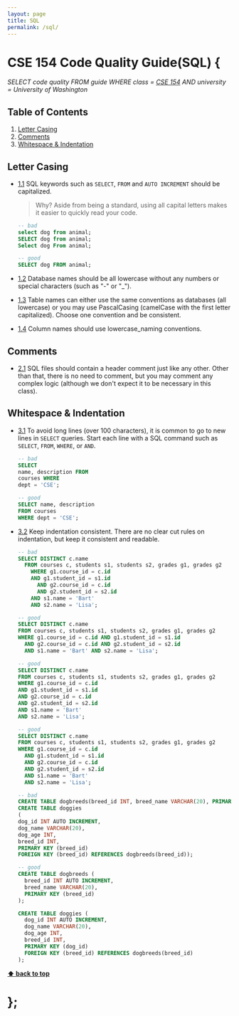 ```yaml
---
layout: page
title: SQL
permalink: /sql/
---
```


# CSE 154 Code Quality Guide(SQL) {

*SELECT code quality FROM guide WHERE class = [CSE 154](https://cs.washington.edu/154) AND university = University of Washington*

## Table of Contents

  1. [Letter Casing](#naming-conventions)
  1. [Comments](#comments)
  1. [Whitespace & Indentation](#whitespace--indentation)

## Letter Casing

  <a name="uppercase-naming"></a><a name="1.1"></a>
  - [1.1](#uppercase-naming) SQL keywords such as `SELECT`, `FROM` and `AUTO INCREMENT` should be capitalized.

    > Why? Aside from being a standard, using all capital letters makes it easier to quickly read your code.

    ```sql
    -- bad
    select dog from animal;
    SELECT dog from animal;
    Select dog From animal;

    -- good
    SELECT dog FROM animal;
    ```

  <a name="lowercase-db"></a><a name="1.2"></a>
  - [1.2](#lowercase-db) Database names should be all lowercase without any numbers or special characters (such as "-" or "_").

  <a name="lowercase-table"></a><a name="1.3"></a>
  - [1.3](#lowercase-table) Table names can either use the same conventions as databases (all lowercase) or you may use PascalCasing (camelCase with the first letter capitalized). Choose one convention and be consistent.

  <a name="lowercase-column"></a><a name="1.4"></a>
  - [1.4](#lowercase-column) Column names should use lowercase_naming conventions.

## Comments

  <a name="no-comment"></a><a name="2.1"></a>
  - [2.1](#no-comment) SQL files should contain a header comment just like any other. Other than that, there is no need to comment, but you may comment any complex logic (although we don't expect it to be necessary in this class).

## Whitespace & Indentation

  <a name="new-line"></a><a name="3.1"></a>
  - [3.1](#new-line) To avoid long lines (over 100 characters), it is common to go to new lines in `SELECT` queries. Start each line with a SQL command such as `SELECT`, `FROM`, `WHERE`, or `AND`.

    ```sql
    -- bad
    SELECT
    name, description FROM
    courses WHERE
    dept = 'CSE';

    -- good
    SELECT name, description
    FROM courses
    WHERE dept = 'CSE';
    ```

  <a name="consistent-indentation"></a><a name="3.2"></a>
  - [3.2](#consistent-indentation) Keep indentation consistent. There are no clear cut rules on indentation, but keep it consistent and readable.

    ```sql
    -- bad
    SELECT DISTINCT c.name
      FROM courses c, students s1, students s2, grades g1, grades g2
        WHERE g1.course_id = c.id
        AND g1.student_id = s1.id
          AND g2.course_id = c.id
          AND g2.student_id = s2.id
        AND s1.name = 'Bart'
        AND s2.name = 'Lisa';

    -- good
    SELECT DISTINCT c.name
    FROM courses c, students s1, students s2, grades g1, grades g2
    WHERE g1.course_id = c.id AND g1.student_id = s1.id
      AND g2.course_id = c.id AND g2.student_id = s2.id
      AND s1.name = 'Bart' AND s2.name = 'Lisa';

    -- good
    SELECT DISTINCT c.name
    FROM courses c, students s1, students s2, grades g1, grades g2
    WHERE g1.course_id = c.id
    AND g1.student_id = s1.id
    AND g2.course_id = c.id
    AND g2.student_id = s2.id
    AND s1.name = 'Bart'
    AND s2.name = 'Lisa';

    -- good
    SELECT DISTINCT c.name
    FROM courses c, students s1, students s2, grades g1, grades g2
    WHERE g1.course_id = c.id
      AND g1.student_id = s1.id
      AND g2.course_id = c.id
      AND g2.student_id = s2.id
      AND s1.name = 'Bart'
      AND s2.name = 'Lisa';
    ```

    ```sql
    -- bad
    CREATE TABLE dogbreeds(breed_id INT, breed_name VARCHAR(20), PRIMARY KEY (breed_id));
    CREATE TABLE doggies
    (
    dog_id INT AUTO INCREMENT,
    dog_name VARCHAR(20),
    dog_age INT,
    breed_id INT,
    PRIMARY KEY (breed_id)
    FOREIGN KEY (breed_id) REFERENCES dogbreeds(breed_id));

    -- good
    CREATE TABLE dogbreeds (
      breed_id INT AUTO INCREMENT,
      breed_name VARCHAR(20),
      PRIMARY KEY (breed_id)
    );

    CREATE TABLE doggies (
      dog_id INT AUTO INCREMENT,
      dog_name VARCHAR(20),
      dog_age INT,
      breed_id INT,
      PRIMARY KEY (dog_id)
      FOREIGN KEY (breed_id) REFERENCES dogbreeds(breed_id)
    );
    ```

**[⬆ back to top](#table-of-contents)**

# };
